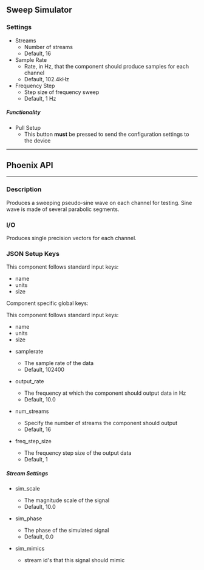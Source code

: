 ## Sweep Simulator
### Settings
- Streams
  - Number of streams
  - Default, 16
- Sample Rate
  - Rate, in Hz, that the component should produce samples for each channel
  - Default, 102.4kHz
- Frequency Step
  - Step size of frequency sweep
  - Default, 1 Hz

##### Functionality
- Pull Setup
  - This button **must** be pressed to send the configuration settings to the device
___
## Phoenix API
___
### Description

Produces a sweeping pseudo-sine wave on each channel for testing. Sine wave is made of several parabolic segments.

### I/O

Produces single precision vectors for each channel.

### JSON Setup Keys

This component follows standard input keys:
* name
* units
* size

Component specific global keys:

This component follows standard input keys:
* name
* units
* size

- samplerate
  - The sample rate of the data
  - Default, 102400

- output_rate
  - The frequency at which the component should output data in Hz
  - Default, 10.0

- num_streams
  - Specify the number of streams the component should output
  - Default, 16

- freq_step_size
  - The frequency step size of the output data
  - Default, 1

##### Stream Settings
- sim_scale
  - The magnitude scale of the signal
  - Default, 10.0

- sim_phase
  - The phase of the simulated signal
  - Default, 0.0

- sim_mimics
  - stream id's that this signal should mimic
